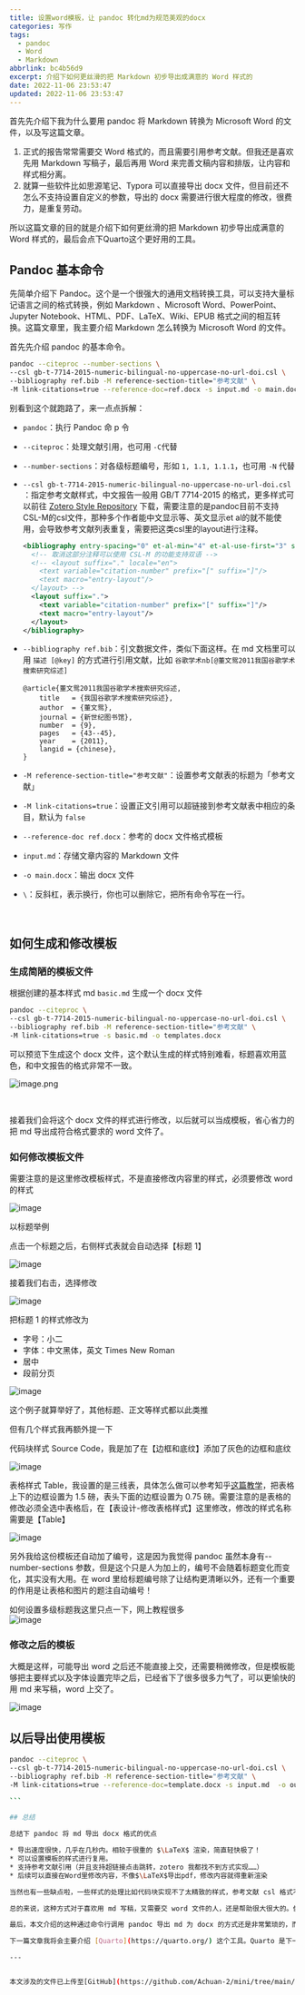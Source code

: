 ```yaml
---
title: 设置word模板，让 pandoc 转化md为规范美观的docx
categories: 写作
tags:
  - pandoc
  - Word
  - Markdown
abbrlink: bc4b56d9
excerpt: 介绍下如何更丝滑的把 Markdown 初步导出成满意的 Word 样式的
date: 2022-11-06 23:53:47
updated: 2022-11-06 23:53:47
---
```


首先先介绍下我为什么要用 pandoc 将 Markdown 转换为 Microsoft Word 的文件，以及写这篇文章。

1. 正式的报告常常需要交 Word 格式的，而且需要引用参考文献。但我还是喜欢先用 Markdown 写稿子，最后再用 Word 来完善文稿内容和排版，让内容和样式相分离。
2. 就算一些软件比如思源笔记、Typora 可以直接导出 docx 文件，但目前还不怎么不支持设置自定义的参数，导出的 docx 需要进行很大程度的修改，很费力，是重复劳动。

所以这篇文章的目的就是介绍下如何更丝滑的把 Markdown 初步导出成满意的 Word 样式的，最后会点下Quarto这个更好用的工具。

## Pandoc 基本命令

先简单介绍下 Pandoc。这个是一个很强大的通用文档转换工具，可以支持大量标记语言之间的格式转换，例如 Markdown 、Microsoft Word、PowerPoint、 Jupyter Notebook、HTML、PDF、LaTeX、Wiki、EPUB 格式之间的相互转换。这篇文章里，我主要介绍 Markdown 怎么转换为 Microsoft Word 的文件。

首先先介绍 pandoc 的基本命令。

```bash
pandoc --citeproc --number-sections \
--csl gb-t-7714-2015-numeric-bilingual-no-uppercase-no-url-doi.csl \
--bibliography ref.bib -M reference-section-title="参考文献" \
-M link-citations=true --reference-doc=ref.docx -s input.md -o main.docx
```

别看到这个就跑路了，来一点点拆解：

* ​`pandoc`​：执行 Pandoc 命 p 令
* ​`--citeproc`​：处理文献引用，也可用 `-C`​ 代替
* ​`--number-sections`​：对各级标题编号，形如 `1, 1.1, 1.1.1`​，也可用 `-N`​ 代替
* ​`--csl gb-t-7714-2015-numeric-bilingual-no-uppercase-no-url-doi.csl`​：指定参考文献样式，中文报告一般用 GB/T 7714-2015 的格式，更多样式可以前往 [Zotero Style Repository](https://www.zotero.org/styles) 下载，需要注意的是pandoc目前不支持CSL-M的csl文件，那种多个作者能中文显示等、英文显示et al的就不能使用，会导致参考文献列表重复，需要把这类csl里的layout进行注释。

  ```xml
  <bibliography entry-spacing="0" et-al-min="4" et-al-use-first="3" second-field-align="flush">
    <!-- 取消这部分注释可以使用 CSL-M 的功能支持双语 -->
    <!-- <layout suffix="." locale="en">
      <text variable="citation-number" prefix="[" suffix="]"/>
      <text macro="entry-layout"/>
    </layout> -->
    <layout suffix=".">
      <text variable="citation-number" prefix="[" suffix="]"/>
      <text macro="entry-layout"/>
    </layout>
  </bibliography>
  ```
* ​`--bibliography ref.bib`​：引文数据文件，类似下面这样。在 md 文档里可以用 `描述 [@key]`​ 的方式进行引用文献，比如 `谷歌学术nb[@董文鸳2011我国谷歌学术搜索研究综述]`​

  ```plaintext
  @article{董文鸳2011我国谷歌学术搜索研究综述,
      title   = {我国谷歌学术搜索研究综述},
      author  = {董文鸳},
      journal = {新世纪图书馆},
      number  = {9},
      pages   = {43--45},
      year    = {2011},
      langid = {chinese},
  }
  ```
* ​`-M reference-section-title="参考文献"`​：设置参考文献表的标题为「参考文献」
* ​`-M link-citations=true`​：设置正文引用可以超链接到参考文献表中相应的条目，默认为 `false`​
* ​`--reference-doc ref.docx`​：参考的 docx 文件格式模板
* ​`input.md`​：存储文章内容的 Markdown 文件
* ​`-o main.docx`​：输出 docx 文件
* ​`\`​：反斜杠，表示换行，你也可以删除它，把所有命令写在一行。

‍

## 如何生成和修改模板

### 生成简陋的模板文件

根据创建的基本样式 md `basic.md`​ 生成一个 docx 文件

```bash
pandoc --citeproc \
--csl gb-t-7714-2015-numeric-bilingual-no-uppercase-no-url-doi.csl \
--bibliography ref.bib -M reference-section-title="参考文献" \
-M link-citations=true -s basic.md -o templates.docx

```

可以预览下生成这个 docx 文件，这个默认生成的样式特别难看，标题喜欢用蓝色，和中文报告的格式非常不一致。

![image.png](pandoc/net-img-image-dGSQBqY-20221106232924-nlbef1t.png)​

‍

接着我们会将这个 docx 文件的样式进行修改，以后就可以当成模板，省心省力的把 md 导出成符合格式要求的 word 文件了。

### 如何修改模板文件

需要注意的是这里修改模板样式，不是直接修改内容里的样式，必须要修改 word 的样式

![image](pandoc/net-img-image-20221106224812-rjzrjek-20221106232924-opss6v5.png "调出样式表")​

以标题举例

点击一个标题之后，右侧样式表就会自动选择【标题 1】

![image](pandoc/net-img-image-20221106224959-k87y6cs-20221106232924-0gqycae.png)​

接着我们右击，选择修改

![image](pandoc/net-img-image-20221106222531-1xkzz2y-20221106232925-t4cww2u.png)​

把标题 1 的样式修改为

* 字号：小二
* 字体：中文黑体，英文 Times New Roman
* 居中
* 段前分页

![image](pandoc/net-img-image-20221106222805-f9lccwq-20221106232925-5rr09yy.png "修改标题1的样式")​

这个例子就算举好了，其他标题、正文等样式都以此类推

但有几个样式我再额外提一下

代码块样式 Source Code，我是加了在【边框和底纹】添加了灰色的边框和底纹

![image](pandoc/net-img-image-20221106222953-1bxxsls-20221106232925-ix0woo1.png "代码块样式")​

表格样式 Table，我设置的是三线表，具体怎么做可以参考知乎[这篇教学](https://zhuanlan.zhihu.com/p/33000931)，把表格上下的边框设置为 1.5 磅，表头下面的边框设置为 0.75 磅。需要注意的是表格的修改必须全选中表格后，在【表设计-修改表格样式】这里修改，修改的样式名称需要是【Table】

![image](pandoc/net-img-image-20221106223758-049j6cb-20221106232925-is1cpx9.png)​

另外我给这份模板还自动加了编号，这是因为我觉得 pandoc 虽然本身有--number-sections 参数，但是这个只是人为加上的，编号不会随着标题变化而变化，其实没有大用。在 word 里给标题编号除了让结构更清晰以外，还有一个重要的作用是让表格和图片的题注自动编号！

如何设置多级标题我这里只点一下，网上教程很多  
​![image](pandoc/net-img-image-20221106224628-5870vl0-20221106232925-vpklj9f.png)​

### 修改之后的模板

大概是这样，可能导出 word 之后还不能直接上交，还需要稍微修改，但是模板能够把主要样式以及字体设置完毕之后，已经省下了很多很多力气了，可以更愉快的用 md 来写稿，word 上交了。

![image](pandoc/net-img-image-20221106222340-5c1qk3g-20221106232925-eg41pat.png)

## 以后导出使用模板

```bash
pandoc --citeproc \
--csl gb-t-7714-2015-numeric-bilingual-no-uppercase-no-url-doi.csl \
--bibliography ref.bib -M reference-section-title="参考文献" \
-M link-citations=true --reference-doc=template.docx -s input.md  -o output.docx

```​

## 总结

总结下 pandoc 将 md 导出 docx 格式的优点

* 导出速度很快，几乎在几秒内。相较于很重的 $\LaTeX$ 渲染，简直轻快极了！
* 可以设置模板的样式进行复用。
* 支持参考文献引用（并且支持超链接点击跳转，zotero 我都找不到方式实现……）
* 后续可以直接在Word里修改内容，不像$\LaTeX$导出pdf，修改内容就得重新渲染

当然也有一些缺点啦，一些样式的处理比如代码块实现不了太精致的样式，参考文献 csl 格式不支持多语言识别，导出之后可能还需要后期调整样式，例如表格和图片大小，等等。

总的来说，这种方式对于喜欢用 md 写稿，又需要交 word 文件的人，还是帮助很大很大的。像少数派[这篇文章](https://sspai.com/post/64842)，就介绍了自己为什么不用 word 写稿、为什么不用 $\LaTeX$ 写稿的原因，感兴趣可以看看。

最后，本文介绍的这种通过命令行调用 pandoc 导出 md 为 docx 的方式还是非常繁琐的，而且写稿与导出其实是分离开的。

下一篇文章我将会主要介绍 [Quarto](https://quarto.org/) 这个工具。Quarto 是下一代的 Rmarkdown，相比 Rmarkdown 来说，把生态给大一统了，你甚至不需要有 R 环境也能用，VSCode 上也有专门的[插件](https://marketplace.visualstudio.com/items?itemName=quarto.quarto)。Quarto 的强大之处在于，不仅仅在于可以渲染代码运行结果，而且导出文档方面是我目前见过最无敌的存在，相信我，用上它，你会见到 markdown 的另一片天空。你只需要把 md 改成 qmd 后缀，加上一个 yaml 头，轻轻一点渲染按钮，就可以导出 word、html、ipynb、GFM 规范的 md（还可以设置公式导出为纯文本还是图片），甚至当成简易版的 $\LaTeX$，$\LaTeX$ 代码与 markdown 语法混用，导出样式精美的 pdf。好啦，这里就不多说了，等我下篇博客吧。

---


本文涉及的文件已上传至[GitHub](https://github.com/Achuan-2/mini/tree/main/pandoc)
